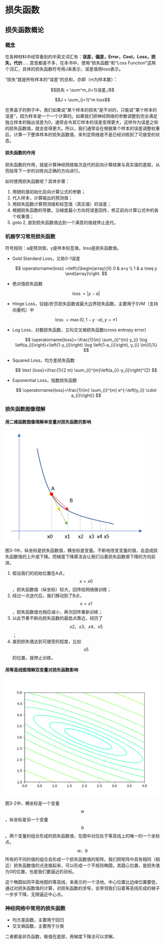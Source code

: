# 损失函数

## 损失函数概论

### 概念

在各种材料中经常看到的中英文词汇有：**误差，偏差，Error，Cost，Loss，损失，代价**......意思都差不多，在本书中，使用“损失函数”和“Loss Function”这两个词汇，具体的损失函数符号用J来表示，误差值用loss表示。

“损失”就是所有样本的“误差”的总和，亦即（m为样本数）：

$$损失 = \sum^m_{i=1}误差_i$$

$$J = \sum_{i=1}^m loss$$

在黑盒子的例子中，我们如果说“某个样本的损失”是不对的，只能说“某个样本的误差”，因为样本是一个一个计算的。如果我们把神经网络的参数调整到完全满足独立样本的输出误差为0，通常会令其它样本的误差变得更大，这样作为误差之和的损失函数值，就会变得更大。所以，我们通常会在根据某个样本的误差调整权重后，计算一下整体样本的损失函数值，来判定网络是不是已经训练到了可接受的状态。

#### 损失函数的作用

损失函数的作用，就是计算神经网络每次迭代的前向计算结果与真实值的差距，从而指导下一步的训练向正确的方向进行。

如何使用损失函数呢？具体步骤：

1. 用随机值初始化前向计算公式的参数；
2. 代入样本，计算输出的预测值；
3. 用损失函数计算预测值和标签值（真实值）的误差；
4. 根据损失函数的导数，沿梯度最小方向将误差回传，修正前向计算公式中的各个权重值；
5. goto 2, 直到损失函数值达到一个满意的值就停止迭代。

### 机器学习常用损失函数

符号规则：a是预测值，y是样本标签值，loss是损失函数值。

* Gold Standard Loss，又称0-1误差

  $$
  \operatorname{loss} =\left\{\begin{array}{ll}
  0 & a=y \\
  1 & a \neq y
  \end{array}\right.
  $$

* 绝对值损失函数

  $$
  \operatorname{loss}=|y-a|
  $$

* Hinge Loss，铰链/折页损失函数或最大边界损失函数，主要用于SVM（支持向量机）中

  $$
  \text { loss }=\max (0,1-y \cdot a), y=\pm 1
  $$

* Log Loss，对数损失函数，又叫交叉熵损失函数\(cross entropy error\)

  $$
  \operatorname{loss}=-\frac{1}{m} \sum_{i}^{m} y_{i} \log \left(a_{i}\right)+\left(1-y_{i}\right) \log \left(1-a_{i}\right), y_{i} \in\{0,1\}
  $$

* Squared Loss，均方差损失函数

  $$
  \text {loss}=\frac{1}{2 m} \sum_{i}^{m}\left(a_{i}-y_{i}\right)^{2}
  $$

* Exponential Loss，指数损失函数

  $$
  \operatorname{loss}=\frac{1}{m} \sum_{i}^{m} e^{-\left(y_{i} \cdot a_{i}\right)}
  $$

### 损失函数图像理解

#### 用二维函数图像理解单变量对损失函数的影响

![&#x56FE;3-1 &#x5355;&#x53D8;&#x91CF;&#x7684;&#x635F;&#x5931;&#x51FD;&#x6570;&#x56FE;](../.gitbook/assets/image%20%2850%29.png)

图3-1中，纵坐标是损失函数值，横坐标是变量。不断地改变变量的值，会造成损失函数值的上升或下降。而梯度下降算法会让我们沿着损失函数值下降的方向前进。

1. 假设我们的初始位置在A点，$$x=x0$$，损失函数值（纵坐标）较大，回传给网络做训练；
2. 经过一次迭代后，我们移动到了B点，$$x=x1$$，损失函数值也相应减小，再次回传重新训练；
3. 以此节奏不断向损失函数的最低点靠近，经历了$$x2、x3、x4、x5$$；
4. 直到损失值达到可接受的程度，比如$$x5$$的位置，就停止训练。

#### 用等高线图理解双变量对损失函数影响

![&#x56FE;3-2 &#x53CC;&#x53D8;&#x91CF;&#x7684;&#x635F;&#x5931;&#x51FD;&#x6570;&#x56FE;](../.gitbook/assets/image%20%2822%29.png)

图3-2中，横坐标是一个变量$$w$$，纵坐标是另一个变量$$b$$。两个变量的组合形成的损失函数值，在图中对应处于等高线上的唯一的一个坐标点。$$w、b$$所有的不同的值的组合会形成一个损失函数值的矩阵，我们把矩阵中具有相同（相近）损失函数值的点连接起来，可以形成一个不规则椭圆，其圆心位置，是损失值为0的位置，也是我们要逼近的目标。

这个椭圆如同平面地图的等高线，来表示的一个洼地，中心位置比边缘位置要低，通过对损失函数值的计算，对损失函数的求导，会带领我们沿着等高线形成的梯子一步步下降，无限逼近中心点。

### 神经网络中常用的损失函数

* 均方差函数，主要用于回归
* 交叉熵函数，主要用于分类

二者都是非负函数，极值在底部，用梯度下降法可以求解。

